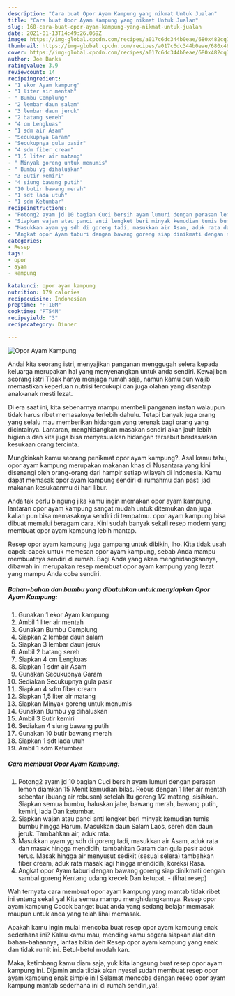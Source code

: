 ```yaml
---
description: "Cara buat Opor Ayam Kampung yang nikmat Untuk Jualan"
title: "Cara buat Opor Ayam Kampung yang nikmat Untuk Jualan"
slug: 160-cara-buat-opor-ayam-kampung-yang-nikmat-untuk-jualan
date: 2021-01-13T14:49:26.069Z
image: https://img-global.cpcdn.com/recipes/a017c6dc344b0eae/680x482cq70/opor-ayam-kampung-foto-resep-utama.jpg
thumbnail: https://img-global.cpcdn.com/recipes/a017c6dc344b0eae/680x482cq70/opor-ayam-kampung-foto-resep-utama.jpg
cover: https://img-global.cpcdn.com/recipes/a017c6dc344b0eae/680x482cq70/opor-ayam-kampung-foto-resep-utama.jpg
author: Joe Banks
ratingvalue: 3.9
reviewcount: 14
recipeingredient:
- "1 ekor Ayam kampung"
- "1 liter air mentah"
- " Bumbu Cemplung"
- "2 lembar daun salam"
- "3 lembar daun jeruk"
- "2 batang sereh"
- "4 cm Lengkuas"
- "1 sdm air Asam"
- "Secukupnya Garam"
- "Secukupnya gula pasir"
- "4 sdm fiber cream"
- "1,5 liter air matang"
- " Minyak goreng untuk menumis"
- " Bumbu yg dihaluskan"
- "3 Butir kemiri"
- "4 siung bawang putih"
- "10 butir bawang merah"
- "1 sdt lada utuh"
- "1 sdm Ketumbar"
recipeinstructions:
- "Potong2 ayam jd 10 bagian Cuci bersih ayam lumuri dengan perasan lemon diamkan 15 Menit kemudian bilas. Rebus dengan 1 liter air mentah sebentar (buang air rebusan) setelah Itu goreng 1/2 matang, sisihkan. Siapkan semua bumbu, haluskan jahe, bawang merah, bawang putih, kemiri, lada Dan ketumbar."
- "Siapkan wajan atau panci anti lengket beri minyak kemudian tumis bumbu hingga Harum. Masukkan daun Salam Laos, sereh dan daun jeruk. Tambahkan air, aduk rata."
- "Masukkan ayam yg sdh di goreng tadi, masukkan air Asam, aduk rata dan masak hingga mendidih, tambahkan Garam dan gula pasir aduk terus. Masak hingga air menyusut sedikit (sesuai selera) tambahkan fiber cream, aduk rata masak lagi hingga mendidih, koreksi Rasa."
- "Angkat opor Ayam taburi dengan bawang goreng siap dinikmati dengan sambal goreng Kentang udang krecek Dan ketupat.           (lihat resep)"
categories:
- Resep
tags:
- opor
- ayam
- kampung

katakunci: opor ayam kampung 
nutrition: 179 calories
recipecuisine: Indonesian
preptime: "PT10M"
cooktime: "PT54M"
recipeyield: "3"
recipecategory: Dinner

---
```



![Opor Ayam Kampung](https://img-global.cpcdn.com/recipes/a017c6dc344b0eae/680x482cq70/opor-ayam-kampung-foto-resep-utama.jpg)

Andai kita seorang istri, menyajikan panganan menggugah selera kepada keluarga merupakan hal yang menyenangkan untuk anda sendiri. Kewajiban seorang istri Tidak hanya menjaga rumah saja, namun kamu pun wajib memastikan keperluan nutrisi tercukupi dan juga olahan yang disantap anak-anak mesti lezat.

Di era  saat ini, kita sebenarnya mampu membeli panganan instan walaupun tidak harus ribet memasaknya terlebih dahulu. Tetapi banyak juga orang yang selalu mau memberikan hidangan yang terenak bagi orang yang dicintainya. Lantaran, menghidangkan masakan sendiri akan jauh lebih higienis dan kita juga bisa menyesuaikan hidangan tersebut berdasarkan kesukaan orang tercinta. 



Mungkinkah kamu seorang penikmat opor ayam kampung?. Asal kamu tahu, opor ayam kampung merupakan makanan khas di Nusantara yang kini disenangi oleh orang-orang dari hampir setiap wilayah di Indonesia. Kamu dapat memasak opor ayam kampung sendiri di rumahmu dan pasti jadi makanan kesukaanmu di hari libur.

Anda tak perlu bingung jika kamu ingin memakan opor ayam kampung, lantaran opor ayam kampung sangat mudah untuk ditemukan dan juga kalian pun bisa memasaknya sendiri di tempatmu. opor ayam kampung bisa dibuat memalui beragam cara. Kini sudah banyak sekali resep modern yang membuat opor ayam kampung lebih mantap.

Resep opor ayam kampung juga gampang untuk dibikin, lho. Kita tidak usah capek-capek untuk memesan opor ayam kampung, sebab Anda mampu membuatnya sendiri di rumah. Bagi Anda yang akan menghidangkannya, dibawah ini merupakan resep membuat opor ayam kampung yang lezat yang mampu Anda coba sendiri.

<!--inarticleads1-->

##### Bahan-bahan dan bumbu yang dibutuhkan untuk menyiapkan Opor Ayam Kampung:

1. Gunakan 1 ekor Ayam kampung
1. Ambil 1 liter air mentah
1. Gunakan  Bumbu Cemplung
1. Siapkan 2 lembar daun salam
1. Siapkan 3 lembar daun jeruk
1. Ambil 2 batang sereh
1. Siapkan 4 cm Lengkuas
1. Siapkan 1 sdm air Asam
1. Gunakan Secukupnya Garam
1. Sediakan Secukupnya gula pasir
1. Siapkan 4 sdm fiber cream
1. Siapkan 1,5 liter air matang
1. Siapkan  Minyak goreng untuk menumis
1. Gunakan  Bumbu yg dihaluskan
1. Ambil 3 Butir kemiri
1. Sediakan 4 siung bawang putih
1. Gunakan 10 butir bawang merah
1. Siapkan 1 sdt lada utuh
1. Ambil 1 sdm Ketumbar




<!--inarticleads2-->

##### Cara membuat Opor Ayam Kampung:

1. Potong2 ayam jd 10 bagian Cuci bersih ayam lumuri dengan perasan lemon diamkan 15 Menit kemudian bilas. Rebus dengan 1 liter air mentah sebentar (buang air rebusan) setelah Itu goreng 1/2 matang, sisihkan. Siapkan semua bumbu, haluskan jahe, bawang merah, bawang putih, kemiri, lada Dan ketumbar.
1. Siapkan wajan atau panci anti lengket beri minyak kemudian tumis bumbu hingga Harum. Masukkan daun Salam Laos, sereh dan daun jeruk. Tambahkan air, aduk rata.
1. Masukkan ayam yg sdh di goreng tadi, masukkan air Asam, aduk rata dan masak hingga mendidih, tambahkan Garam dan gula pasir aduk terus. Masak hingga air menyusut sedikit (sesuai selera) tambahkan fiber cream, aduk rata masak lagi hingga mendidih, koreksi Rasa.
1. Angkat opor Ayam taburi dengan bawang goreng siap dinikmati dengan sambal goreng Kentang udang krecek Dan ketupat. -           (lihat resep)




Wah ternyata cara membuat opor ayam kampung yang mantab tidak ribet ini enteng sekali ya! Kita semua mampu menghidangkannya. Resep opor ayam kampung Cocok banget buat anda yang sedang belajar memasak maupun untuk anda yang telah lihai memasak.

Apakah kamu ingin mulai mencoba buat resep opor ayam kampung enak sederhana ini? Kalau kamu mau, mending kamu segera siapkan alat dan bahan-bahannya, lantas bikin deh Resep opor ayam kampung yang enak dan tidak rumit ini. Betul-betul mudah kan. 

Maka, ketimbang kamu diam saja, yuk kita langsung buat resep opor ayam kampung ini. Dijamin anda tiidak akan nyesel sudah membuat resep opor ayam kampung enak simple ini! Selamat mencoba dengan resep opor ayam kampung mantab sederhana ini di rumah sendiri,ya!.

